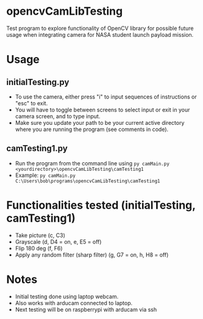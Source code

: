 # opencvCamLibTesting
Test program to explore functionality of OpenCV library for possible future usage when integrating camera for NASA student launch payload mission. 

# Usage
## initialTesting.py
- To use the camera, either press "i" to input sequences of instructions or "esc" to exit. 
- You will have to toggle between screens to select input or exit in your camera screen, and to type input.
- Make sure you update your path to be your current active directory where you are running the program (see comments in code).
## camTesting1.py
- Run the program from the command line using 
  ```py camMain.py <yourdirectory>\opencvCamLibTesting\camTesting1```
- Example: ```py camMain.py C:\Users\bob\programs\opencvCamLibTesting\camTesting1```

# Functionalities tested (initialTesting, camTesting1)
- Take picture (c, C3)
- Grayscale (d, D4 = on, e, E5 = off)
- Flip 180 deg (f, F6)
- Apply any random filter (sharp filter) (g, G7 = on, h, H8 = off)

# Notes
- Initial testing done using laptop webcam.
- Also works with arducam connected to laptop.
- Next testing will be on raspberrypi with arducam via ssh


